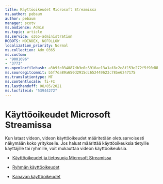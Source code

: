 ```yaml
---
title: Käyttöoikeudet Microsoft Streamissa
ms.author: pebaum
author: pebaum
manager: scotv
ms.audience: Admin
ms.topic: article
ms.service: o365-administration
ROBOTS: NOINDEX, NOFOLLOW
localization_priority: Normal
ms.collection: Adm_O365
ms.custom:
- "9001696"
- "3773"
ms.openlocfilehash: a3b9fc034087db3e0c3910ae13a1af8c2e8f153e272f5f90d8b2efcc6afb8dbe
ms.sourcegitcommit: b5f7da89a650d2915dc652449623c78be6247175
ms.translationtype: MT
ms.contentlocale: fi-FI
ms.lasthandoff: 08/05/2021
ms.locfileid: "53944272"
---
```

# <a name="permissions-in-microsoft-stream"></a>Käyttöoikeudet Microsoft Streamissa

Kun lataat videon, videon käyttöoikeudet määritetään oletusarvoisesti näkymään koko yritykselle. Jos haluat määrittää käyttöoikeuksia tietyille käyttäjille tai ryhmille, voit mukauttaa videon käyttöoikeuksia.

- [Käyttöoikeudet ja tietosuoja Microsoft Streamissa](https://docs.microsoft.com/stream/portal-permissions)

- [Ryhmän käyttöoikeudet](https://docs.microsoft.com/stream/portal-permissions#group-permissions)

- [Kanavan käyttöoikeudet](https://docs.microsoft.com/stream/portal-permissions#channel-permissions)